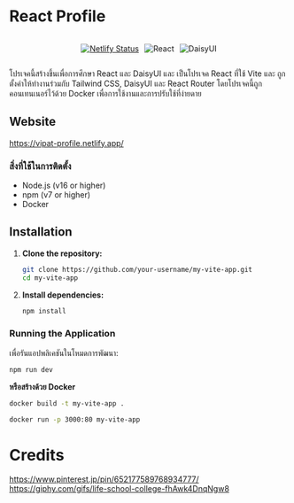 # React Profile

<div style="display: flex; justify-content: center; gap: 10px;">

[![Netlify Status](https://api.netlify.com/api/v1/badges/15f7e6ff-c1e1-45fa-a9bb-15e549e936bf/deploy-status)](https://app.netlify.com/sites/vipat-profile/deploys)

![React](https://img.shields.io/badge/react-%2320232a.svg?style=for-the-badge&logo=react&logoColor=%2361DAFB)

![DaisyUI](https://img.shields.io/badge/daisyui-5A0EF8?style=for-the-badge&logo=daisyui&logoColor=white)

</div>

โปรเจคนี้สร้างขึ้นเพื่อการศึกษา React และ DaisyUI และ เป็นโปรเจค React ที่ใช้ Vite และ ถูกตั้งค่าให้ทำงานร่วมกับ Tailwind CSS, DaisyUI และ React Router โดยโปรเจคนี้ถูกคอนเทนเนอร์ไว้ด้วย Docker เพื่อการใช้งานและการปรับใช้ที่ง่ายดาย

## Website

https://vipat-profile.netlify.app/

### สิ่งที่ใช้ในการติดตั้ง

- Node.js (v16 or higher)
- npm (v7 or higher)
- Docker

## Installation

1. **Clone the repository:**

    ```bash
    git clone https://github.com/your-username/my-vite-app.git
    cd my-vite-app
    ```
2. **Install dependencies:**

    ```bash
    npm install
    ```
### Running the Application

เพื่อรันแอปพลิเคชันในโหมดการพัฒนา:

```bash
npm run dev
```

**หรือสร้างด้วย Docker**

```bash
docker build -t my-vite-app .
```

```bash
docker run -p 3000:80 my-vite-app
```

# Credits

https://www.pinterest.jp/pin/652177589768934777/
https://giphy.com/gifs/life-school-college-fhAwk4DnqNgw8
